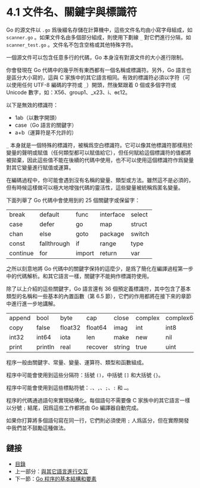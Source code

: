 # 4.1 文件名、關鍵字與標識符

Go 的源文件以 `.go` 爲後綴名存儲在計算機中，這些文件名均由小寫字母組成，如 `scanner.go` 。如果文件名由多個部分組成，則使用下劃線 `_` 對它們進行分隔，如 `scanner_test.go` 。文件名不包含空格或其他特殊字符。

一個源文件可以包含任意多行的代碼，Go 本身沒有對源文件的大小進行限制。
 
你會發現在 Go 代碼中的幾乎所有東西都有一個名稱或標識符。另外，Go 語言也是區分大小寫的，這與 C 家族中的其它語言相同。有效的標識符必須以字符（可以使用任何 UTF-8 編碼的字符或 `_`）開頭，然後緊跟着 0 個或多個字符或 Unicode 數字，如：X56、group1、_x23、i、өԑ12。

以下是無效的標識符： 

- 1ab（以數字開頭）
- case（Go 語言的關鍵字）
- a+b（運算符是不允許的）

`_` 本身就是一個特殊的標識符，被稱爲空白標識符。它可以像其他標識符那樣用於變量的聲明或賦值（任何類型都可以賦值給它），但任何賦給這個標識符的值都將被拋棄，因此這些值不能在後續的代碼中使用，也不可以使用這個標識符作爲變量對其它變量進行賦值或運算。

在編碼過程中，你可能會遇到沒有名稱的變量、類型或方法。雖然這不是必須的，但有時候這樣做可以極大地增強代碼的靈活性，這些變量被統稱爲匿名變量。

下面列舉了 Go 代碼中會使用到的 25 個關鍵字或保留字：

<table class="table table-bordered table-striped table-condensed">
  <tr>
    <td>break</td>
    <td>default</td>
    <td>func</td>
    <td>interface</td>
    <td>select</td>
  </tr>
  <tr>
    <td>case</td>
    <td>defer</td>
    <td>go</td>
    <td>map</td>
    <td>struct</td>
  </tr>
  <tr>
    <td>chan</td>
    <td>else</td>
    <td>goto</td>
    <td>package</td>
    <td>switch</td>
  </tr>
  <tr>
    <td>const</td>
    <td>fallthrough</td>
    <td>if</td>
    <td>range</td>
    <td>type</td>
  </tr>
  <tr>
    <td>continue</td>
    <td>for</td>
    <td>import</td>
    <td>return</td>
    <td>var</td>
  </tr>
</table>

之所以刻意地將 Go 代碼中的關鍵字保持的這麼少，是爲了簡化在編譯過程第一步中的代碼解析。和其它語言一樣，關鍵字不能夠作標識符使用。

除了以上介紹的這些關鍵字，Go 語言還有 36 個預定義標識符，其中包含了基本類型的名稱和一些基本的內置函數（第 6.5 節），它們的作用都將在接下來的章節中進行進一步地講解。

<table class="table table-bordered table-striped table-condensed">
  <tr>
    <td>append</td>
    <td>bool</td>
    <td>byte</td>
    <td>cap</td>
    <td>close</td>
    <td>complex</td>
    <td>complex64</td>
    <td>complex128</td>
    <td>uint16</td>
  </tr>
  <tr>
    <td>copy</td>
    <td>false</td>
    <td>float32</td>
    <td>float64</td>
    <td>imag</td>
    <td>int</td>
    <td>int8</td>
    <td>int16</td>
    <td>uint32</td>
  </tr>
  <tr>
    <td>int32</td>
    <td>int64</td>
    <td>iota</td>
    <td>len</td>
    <td>make</td>
    <td>new</td>
    <td>nil</td>
    <td>panic</td>
    <td>uint64</td>
  </tr>
  <tr>
    <td>print</td>
    <td>println</td>
    <td>real</td>
    <td>recover</td>
    <td>string</td>
    <td>true</td>
    <td>uint</td>
    <td>uint8</td>
    <td>uintptr</td>
  </tr>
</table>

程序一般由關鍵字、常量、變量、運算符、類型和函數組成。

程序中可能會使用到這些分隔符：括號 `()`，中括號 `[]` 和大括號 `{}`。

程序中可能會使用到這些標點符號：`.`、`,`、`;`、`:` 和 `…`。

程序的代碼通過語句來實現結構化。每個語句不需要像 C 家族中的其它語言一樣以分號 `;` 結尾，因爲這些工作都將由 Go 編譯器自動完成。

如果你打算將多個語句寫在同一行，它們則必須使用 `;` 人爲區分，但在實際開發中我們並不鼓勵這種做法。

## 鏈接

- [目錄](directory.md)
- 上一部分：[與其它語言進行交互](03.9.md)
- 下一節：[Go 程序的基本結構和要素](04.2.md)
